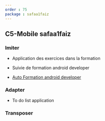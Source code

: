 ```yaml
---
order : 75
package : safaa1faiz
---
```

## C5-Mobile safaa1faiz

### Imiter

- Application des exercices dans la formation 
- Suivie de formation android developer



- [Auto Formation android developer](https://github.com/solicoders/Assaid-Amina-autoformation-android)
  
### Adapter



- To do list application




### Transposer










